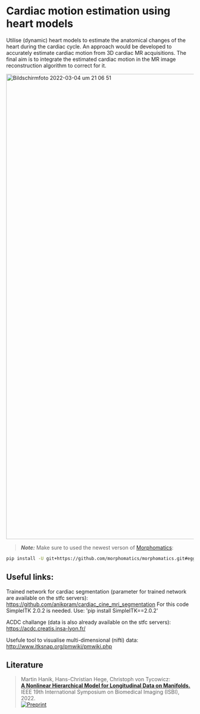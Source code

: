 # Cardiac motion estimation using heart models
Utilise (dynamic) heart models to estimate the anatomical changes of the heart during the cardiac cycle. An approach would be developed to accurately estimate cardiac motion from 3D cardiac MR acquisitions. The final aim is to integrate the estimated cardiac motion in the MR image reconstruction algorithm to correct for it.

<img width="1248" alt="Bildschirmfoto 2022-03-04 um 21 06 51" src="https://user-images.githubusercontent.com/17784338/156834100-9cf8d877-fa4a-40c3-bd7d-78f1f53d919b.png">

> **_Note:_** Make sure to used the newest verson of [Morphomatics](morphomatics.github.io):
```bash
pip install -U git+https://github.com/morphomatics/morphomatics.git#egg=morphomatics
```

## Useful links:
Trained network for cardiac segmentation (parameter for trained network are available on the stfc servers): https://github.com/anikpram/cardiac_cine_mri_segmentation For this code SimpleITK 2.0.2 is needed. Use: 'pip install SimpleITK==2.0.2'

ACDC challange (data is also already available on the stfc servers): https://acdc.creatis.insa-lyon.fr/

Usefule tool to visualise multi-dimensional (nifti) data: http://www.itksnap.org/pmwiki/pmwiki.php

## Literature

> Martin Hanik, Hans-Christian Hege, Christoph von Tycowicz:  
> **[A Nonlinear Hierarchical Model for Longitudinal Data on Manifolds.](https://opus4.kobv.de/opus4-zib/files/6117/ZIBReport_16-69.pdf)**  
> IEEE 19th International Symposium on Biomedical Imaging (ISBI), 2022.</br>
> [![Preprint](https://img.shields.io/badge/arXiv-2202.01180-red)](http://arxiv.org/abs/2202.01180)

